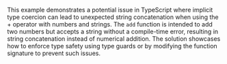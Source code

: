 This example demonstrates a potential issue in TypeScript where implicit type coercion can lead to unexpected string concatenation when using the + operator with numbers and strings. The `add` function is intended to add two numbers but accepts a string without a compile-time error, resulting in string concatenation instead of numerical addition. The solution showcases how to enforce type safety using type guards or by modifying the function signature to prevent such issues.